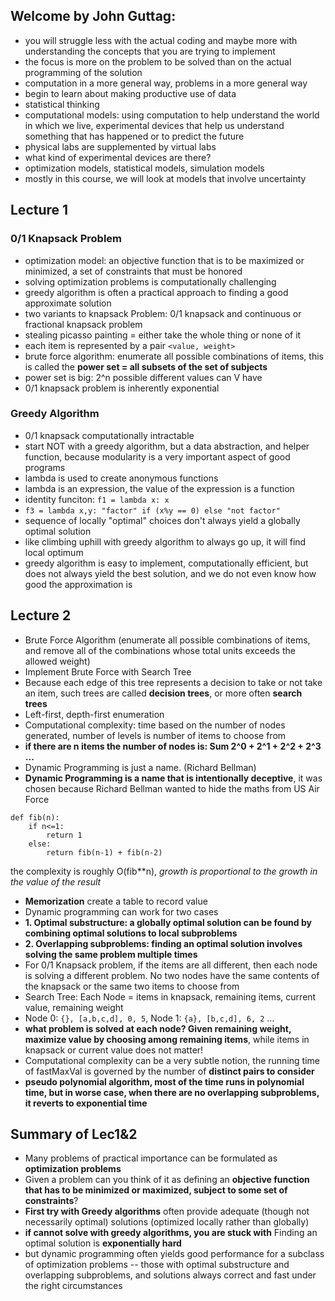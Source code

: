 ## Welcome by John Guttag:
- you will struggle less with the actual coding and maybe more with understanding the concepts that you are trying to implement
- the focus is more on the problem to be solved than on the actual programming of the solution
- computation in a more general way, problems in a more general way
- begin to learn about making productive use of data
- statistical thinking
- computational models: using computation to help understand the world in which we live, experimental devices that help us understand something that has happened or to predict the future
- physical labs are supplemented by virtual labs
- what kind of experimental devices are there?
- optimization models, statistical models, simulation models
- mostly in this course, we will look at models that involve uncertainty

## Lecture 1

### 0/1 Knapsack Problem
- optimization model: an objective function that is to be maximized or minimized, a set of constraints that must be honored
- solving optimization problems is computationally challenging
- greedy algorithm is often a practical approach to finding a good approximate solution
- two variants to knapsack Problem: 0/1 knapsack and continuous or fractional knapsack problem
- stealing picasso painting = either take the whole thing or none of it
- each item is represented by a pair `<value, weight>`
- brute force algorithm: enumerate all possible combinations of items, this is called the **power set = all subsets of the set of subjects**
- power set is big: 2^n possible different values can V have
- 0/1 knapsack problem is inherently exponential

### Greedy Algorithm
- 0/1 knapsack computationally intractable
- start NOT with a greedy algorithm, but a data abstraction, and helper function, because modularity is a very important aspect of good programs
- lambda is used to create anonymous functions
- lambda is an expression, the value of the expression is a function
- identity funciton: `f1 = lambda x: x`
- `f3 = lambda x,y: "factor" if (x%y == 0) else "not factor"`
- sequence of locally "optimal" choices don't always yield a globally optimal solution
- like climbing uphill with greedy algorithm to always go up, it will find local optimum
- greedy algorithm is easy to implement, computationally efficient, but does not always yield the best solution, and we do not even know how good the approximation is


## Lecture 2
- Brute Force Algorithm (enumerate all possible combinations of items, and remove all of the combinations whose total units exceeds the allowed weight)
- Implement Brute Force with Search Tree
- Because each edge of this tree represents a decision to take or not take an item, such trees are called **decision trees**, or more often **search trees**
- Left-first, depth-first enumeration
- Computational complexity: time based on the number of nodes generated, number of levels is number of items to choose from
- **if there are n items the number of nodes is: Sum 2^0 + 2^1 + 2^2 + 2^3 ...**
- Dynamic Programming is just a name. (Richard Bellman)
- **Dynamic Programming is a name that is intentionally deceptive**, it was chosen because Richard Bellman wanted to hide the maths from US Air Force
```
def fib(n):
    if n<=1:
        return 1
    else:
        return fib(n-1) + fib(n-2)
```
the complexity is roughly O(fib**n), *growth is proportional to the growth in the value of the result*
- **Memorization** create a table to record value
- Dynamic programming can work for two cases
- **1. Optimal substructure: a globally optimal solution can be found by combining optimal solutions to local subproblems**
- **2. Overlapping subproblems: finding an optimal solution involves solving the same problem multiple times**
- For 0/1 Knapsack problem, if the items are all different, then each node is solving a different problem. No two nodes have the same contents of the knapsack or the same two items to choose from
- Search Tree: Each Node = items in knapsack, remaining items, current value, remaining weight
- Node 0: `{}, [a,b,c,d], 0, 5`, Node 1: `{a}, [b,c,d], 6, 2` ...
- **what problem is solved at each node? Given remaining weight, maximize value by choosing among remaining items**, while items in knapsack or current value does not matter!
- Computational complexity can be a very subtle notion, the running time of fastMaxVal is governed by the number of **distinct pairs to consider**
- **pseudo polynomial algorithm, most of the time runs in polynomial time, but in worse case, when there are no overlapping subproblems, it reverts to exponential time**

## Summary of Lec1&2
- Many problems of practical importance can be formulated as **optimization problems**
- Given a problem can you think of it as defining an **objective function that has to be minimized or maximized, subject to some set of constraints**?
- **First try with Greedy algorithms** often provide adequate (though not necessarily optimal) solutions (optimized locally rather than globally)
- **if cannot solve with greedy algorithms, you are stuck with** Finding an optimal solution is **exponentially hard**
- but dynamic programming often yields good performance for a subclass of optimization problems -- those with optimal substructure and overlapping subproblems, and solutions always correct and fast under the right circumstances